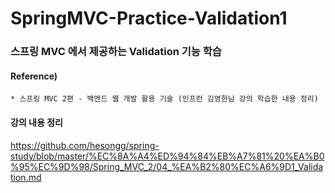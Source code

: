 # SpringMVC-Practice-Validation1


### 스프링 MVC 에서 제공하는 Validation 기능 학습


#### Reference) 
	* 스프링 MVC 2편 - 백엔드 웹 개발 활용 기술 (인프런 김영한님 강의 학습한 내용 정리)

  
#### 강의 내용 정리
https://github.com/hesongg/spring-study/blob/master/%EC%8A%A4%ED%94%84%EB%A7%81%20%EA%B0%95%EC%9D%98/Spring_MVC_2/04_%EA%B2%80%EC%A6%9D1_Validation.md
